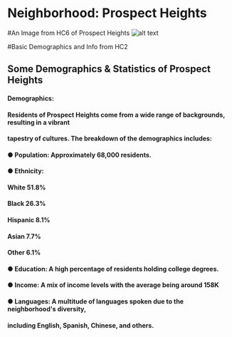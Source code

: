 # Neighborhood: Prospect Heights

#An Image from HC6 of Prospect Heights
![alt text][logo]

[logo]: https://static01.nyt.com/newsgraphics/2016/02/16/living-map/969b41227609944c96b9dbc151b92c55dfacee4d/0221-rea-web-LIVINGprospectheights-300.png "Logo Title Text 2"

#Basic Demographics and Info from HC2
## Some Demographics & Statistics of Prospect Heights
#### Demographics:
#### Residents of Prospect Heights come from a wide range of backgrounds, resulting in a vibrant
#### tapestry of cultures. The breakdown of the demographics includes:
#### ● Population: Approximately 68,000 residents.
#### ● Ethnicity:
#### White 51.8%
#### Black 26.3%
#### Hispanic 8.1%
#### Asian 7.7%
#### Other 6.1%
#### ● Education: A high percentage of residents holding college degrees.
#### ● Income: A mix of income levels with the average being around 158K
#### ● Languages: A multitude of languages spoken due to the neighborhood's diversity,
#### including English, Spanish, Chinese, and others.
